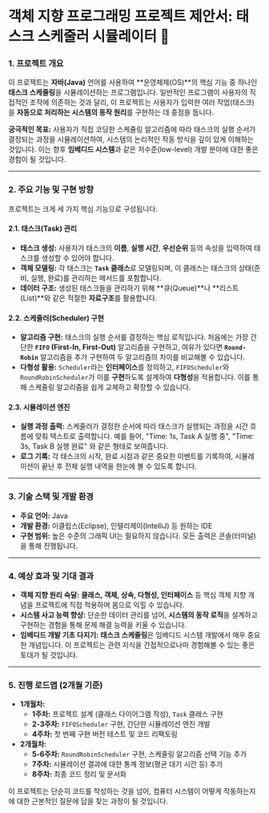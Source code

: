 # 객체 지향 프로그래밍 프로젝트 제안서: 태스크 스케줄러 시뮬레이터 🚀

### 1. 프로젝트 개요
이 프로젝트는 **자바(Java)** 언어를 사용하여 **운영체제(OS)**의 핵심 기능 중 하나인 **태스크 스케줄링**을 시뮬레이션하는 프로그램입니다. 일반적인 프로그램이 사용자의 직접적인 조작에 의존하는 것과 달리, 이 프로젝트는 사용자가 입력한 여러 작업(태스크)을 **자동으로 처리하는 시스템의 동작 원리**를 구현하는 데 중점을 둡니다.

**궁극적인 목표:** 사용자가 직접 코딩한 스케줄링 알고리즘에 따라 태스크의 실행 순서가 결정되는 과정을 시뮬레이션하여, 시스템의 논리적인 작동 방식을 깊이 있게 이해하는 것입니다. 이는 향후 **임베디드 시스템**과 같은 저수준(low-level) 개발 분야에 대한 좋은 경험이 될 것입니다.

---

### 2. 주요 기능 및 구현 방향
프로젝트는 크게 세 가지 핵심 기능으로 구성됩니다.

#### **2.1. 태스크(Task) 관리**
* **태스크 생성:** 사용자가 태스크의 **이름**, **실행 시간**, **우선순위** 등의 속성을 입력하여 태스크를 생성할 수 있어야 합니다.
* **객체 모델링:** 각 태스크는 **`Task` 클래스**로 모델링되며, 이 클래스는 태스크의 상태(준비, 실행, 완료)를 관리하는 메서드를 포함합니다.
* **데이터 구조:** 생성된 태스크들을 관리하기 위해 **큐(Queue)**나 **리스트(List)**와 같은 적절한 **자료구조**를 활용합니다.

#### **2.2. 스케줄러(Scheduler) 구현**
* **알고리즘 구현:** 태스크의 실행 순서를 결정하는 핵심 로직입니다. 처음에는 가장 간단한 **`FIFO` (First-In, First-Out)** 알고리즘을 구현하고, 여유가 있다면 **`Round-Robin`** 알고리즘을 추가 구현하여 두 알고리즘의 차이를 비교해볼 수 있습니다.
* **다형성 활용:** `Scheduler`라는 **인터페이스**를 정의하고, `FIFOScheduler`와 `RoundRobinScheduler`가 이를 **구현**하도록 설계하여 **다형성**을 적용합니다. 이를 통해 스케줄링 알고리즘을 쉽게 교체하고 확장할 수 있습니다. 

#### **2.3. 시뮬레이션 엔진**
* **실행 과정 출력:** 스케줄러가 결정한 순서에 따라 태스크가 실행되는 과정을 시간 흐름에 맞춰 텍스트로 출력합니다. 예를 들어, "Time: 1s, Task A 실행 중", "Time: 3s, Task B 실행 완료" 와 같은 형태로 보여줍니다.
* **로그 기록:** 각 태스크의 시작, 완료 시점과 같은 중요한 이벤트를 기록하여, 시뮬레이션이 끝난 후 전체 실행 내역을 한눈에 볼 수 있도록 합니다.

---

### 3. 기술 스택 및 개발 환경
* **주요 언어:** Java
* **개발 환경:** 이클립스(Eclipse), 인텔리제이(IntelliJ) 등 원하는 IDE
* **구현 범위:** 높은 수준의 그래픽 UI는 필요하지 않습니다. 모든 출력은 콘솔(터미널)을 통해 진행됩니다.

---

### 4. 예상 효과 및 기대 결과
* **객체 지향 원리 숙달:** **클래스, 객체, 상속, 다형성, 인터페이스** 등 핵심 객체 지향 개념을 프로젝트에 직접 적용하며 몸으로 익힐 수 있습니다.
* **시스템 사고 능력 향상:** 단순한 데이터 관리를 넘어, **시스템의 동작 로직**을 설계하고 구현하는 경험을 통해 문제 해결 능력을 키울 수 있습니다.
* **임베디드 개발 기초 다지기:** **태스크 스케줄링**은 임베디드 시스템 개발에서 매우 중요한 개념입니다. 이 프로젝트는 관련 지식을 간접적으로나마 경험해볼 수 있는 좋은 토대가 될 것입니다.

---

### 5. 진행 로드맵 (2개월 기준)
* **1개월차:**
    * **1주차:** 프로젝트 설계 (클래스 다이어그램 작성), `Task` 클래스 구현
    * **2-3주차:** `FIFOScheduler` 구현, 간단한 시뮬레이션 엔진 개발
    * **4주차:** 첫 번째 구현 버전 테스트 및 코드 리팩토링
* **2개월차:**
    * **5-6주차:** `RoundRobinScheduler` 구현, 스케줄링 알고리즘 선택 기능 추가
    * **7주차:** 시뮬레이션 결과에 대한 통계 정보(평균 대기 시간 등) 추가
    * **8주차:** 최종 코드 정리 및 문서화

이 프로젝트는 단순히 코드를 작성하는 것을 넘어, 컴퓨터 시스템이 어떻게 작동하는지에 대한 근본적인 질문에 답을 찾는 과정이 될 것입니다.